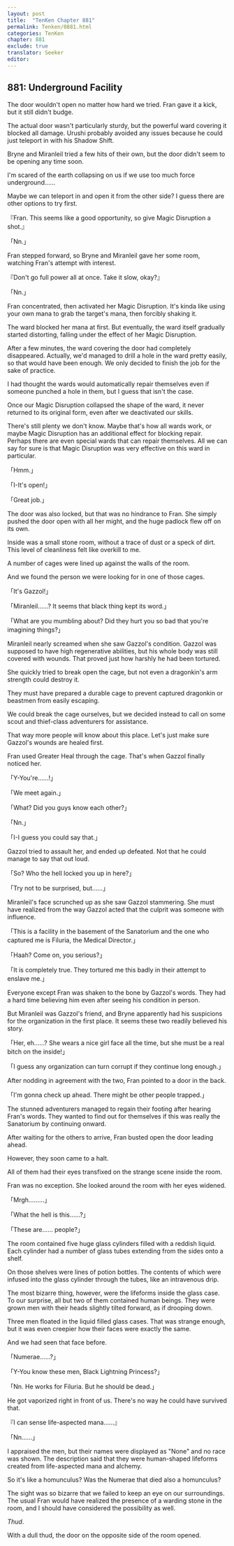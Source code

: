 ```yaml
---
layout: post
title:  "TenKen Chapter 881"
permalink: Tenken/0881.html
categories: TenKen
chapter: 881
exclude: true
translator: Seeker
editor: 
---
```

<h2>881: Underground Facility</h2>

 The door wouldn't open no matter how hard we tried. Fran gave it a kick, but it still didn't budge.

 The actual door wasn't particularly sturdy, but the powerful ward covering it blocked all damage. Urushi probably avoided any issues because he could just teleport in with his Shadow Shift.

 Bryne and Miranleil tried a few hits of their own, but the door didn't seem to be opening any time soon.

 I'm scared of the earth collapsing on us if we use too much force underground……

 Maybe we can teleport in and open it from the other side? I guess there are other options to try first.

『Fran. This seems like a good opportunity, so give Magic Disruption a shot.』

「Nn.」

 Fran stepped forward, so Bryne and Miranleil gave her some room, watching Fran's attempt with interest.

『Don't go full power all at once. Take it slow, okay?』

「Nn.」

 Fran concentrated, then activated her Magic Disruption. It's kinda like using your own mana to grab the target's mana, then forcibly shaking it.

 The ward blocked her mana at first. But eventually, the ward itself gradually started distorting, falling under the effect of her Magic Disruption.

 After a few minutes, the ward covering the door had completely disappeared. Actually, we'd managed to drill a hole in the ward pretty easily, so that would have been enough. We only decided to finish the job for the sake of practice.

 I had thought the wards would automatically repair themselves even if someone punched a hole in them, but I guess that isn't the case.

 Once our Magic Disruption collapsed the shape of the ward, it never returned to its original form, even after we deactivated our skills.

 There's still plenty we don't know. Maybe that's how all wards work, or maybe Magic Disruption has an additional effect for blocking repair. Perhaps there are even special wards that can repair themselves. All we can say for sure is that Magic Disruption was very effective on this ward in particular.

「Hmm.」

「I-It's open!」

「Great job.」

 The door was also locked, but that was no hindrance to Fran. She simply pushed the door open with all her might, and the huge padlock flew off on its own.

 Inside was a small stone room, without a trace of dust or a speck of dirt. This level of cleanliness felt like overkill to me.

 A number of cages were lined up against the walls of the room.

 And we found the person we were looking for in one of those cages.

「It's Gazzol!」

「Miranleil……? It seems that black thing kept its word.」

「What are you mumbling about? Did they hurt you so bad that you're imagining things?」

 Miranleil nearly screamed when she saw Gazzol's condition. Gazzol was supposed to have high regenerative abilities, but his whole body was still covered with wounds. That proved just how harshly he had been tortured.

 She quickly tried to break open the cage, but not even a dragonkin's arm strength could destroy it.

 They must have prepared a durable cage to prevent captured dragonkin or beastmen from easily escaping.

 We could break the cage ourselves, but we decided instead to call on some scout and thief-class adventurers for assistance.
 
 That way more people will know about this place. Let's just make sure Gazzol's wounds are healed first.

 Fran used Greater Heal through the cage. That's when Gazzol finally noticed her.

「Y-You're……!」

「We meet again.」

「What? Did you guys know each other?」

「Nn.」

「I-I guess you could say that.」

 Gazzol tried to assault her, and ended up defeated. Not that he could manage to say that out loud.

「So? Who the hell locked you up in here?」

「Try not to be surprised, but……」

 Miranleil's face scrunched up as she saw Gazzol stammering. She must have realized from the way Gazzol acted that the culprit was someone with influence.

「This is a facility in the basement of the Sanatorium and the one who captured me is Filuria, the Medical Director.」

「Haah? Come on, you serious?」

「It is completely true. They tortured me this badly in their attempt to enslave me.」

 Everyone except Fran was shaken to the bone by Gazzol's words. They had a hard time believing him even after seeing his condition in person.

 But Miranleil was Gazzol's friend, and Bryne apparently had his suspicions for the organization in the first place. It seems these two readily believed his story.

「Her, eh……? She wears a nice girl face all the time, but she must be a real bitch on the inside!」

「I guess any organization can turn corrupt if they continue long enough.」

 After nodding in agreement with the two, Fran pointed to a door in the back.

「I'm gonna check up ahead. There might be other people trapped.」

 The stunned adventurers managed to regain their footing after hearing Fran's words. They wanted to find out for themselves if this was really the Sanatorium by continuing onward.

 After waiting for the others to arrive, Fran busted open the door leading ahead.

 However, they soon came to a halt.

 All of them had their eyes transfixed on the strange scene inside the room.

 Fran was no exception. She looked around the room with her eyes widened.

「Mrgh………」

「What the hell is this……?」

「These are…… people?」

 The room contained five huge glass cylinders filled with a reddish liquid. Each cylinder had a number of glass tubes extending from the sides onto a shelf.

 On those shelves were lines of potion bottles. The contents of which were infused into the glass cylinder through the tubes, like an intravenous drip.

 The most bizarre thing, however, were the lifeforms inside the glass case. To our surprise, all but two of them contained human beings. They were grown men with their heads slightly tilted forward, as if drooping down.

 Three men floated in the liquid filled glass cases. That was strange enough, but it was even creepier how their faces were exactly the same.

 And we had seen that face before.

「Numerae……?」

「Y-You know these men, Black Lightning Princess?」

「Nn. He works for Filuria. But he should be dead.」

 He got vaporized right in front of us. There's no way he could have survived that.

『I can sense life-aspected mana……』

「Nn……」

 I appraised the men, but their names were displayed as "None" and no race was shown. The description said that they were human-shaped lifeforms created from life-aspected mana and alchemy.

 So it's like a homunculus? Was the Numerae that died also a homunculus?

 The sight was so bizarre that we failed to keep an eye on our surroundings. The usual Fran would have realized the presence of a warding stone in the room, and I should have considered the possibility as well.

 *Thud*.

 With a dull thud, the door on the opposite side of the room opened.



